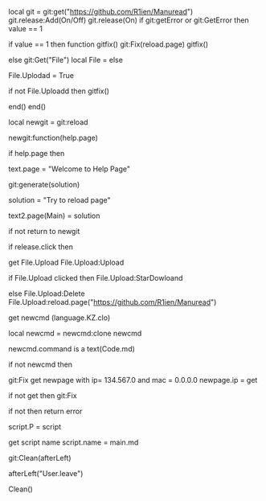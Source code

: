 local git = git:get("https://github.com/R1ien/Manuread")
git.release:Add(On/Off)
git.release(On)
if git:getError or git:GetError then
   value == 1

if value == 1 then
function gitfix()
  git:Fix(reload.page)
gitfix()

else git:Get("File")
local File = else

File.Uplodad = True

if not File.Uploadd then
   gitfix()

  end()
end()

local newgit = git:reload

newgit:function(help.page)

if help.page then

text.page = "Welcome to Help Page"

git:generate(solution)

solution = "Try to reload page"

text2.page(Main) = solution

if not return to newgit

if release.click then

get File.Upload
File.Upload:Upload

if File.Upload clicked then
File.Upload:StarDowloand

else
File.Upload:Delete
File.Upload:reload.page("https://github.com/R1ien/Manuread")

get newcmd (language.KZ.clo)

local newcmd = newcmd:clone
newcmd

newcmd.command is a text(Code.md)

if not newcmd then

git:Fix
get newpage with ip= 134.567.0 and mac = 0.0.0.0
newpage.ip = get

if not get then
git:Fix

if not then
return error

script.P = script

get script name
script.name = main.md

git:Clean(afterLeft)

afterLeft("User.leave")

Clean()